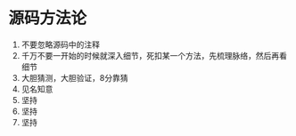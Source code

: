 # 源码方法论

1. 不要忽略源码中的注释
2. 千万不要一开始的时候就深入细节，死扣某一个方法，先梳理脉络，然后再看细节
3. 大胆猜测，大胆验证，8分靠猜
4. 见名知意
5. 坚持
6. 坚持
7. 坚持